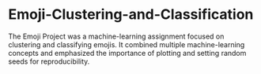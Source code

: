 # Emoji-Clustering-and-Classification
The Emoji Project was a machine-learning assignment focused on clustering and classifying emojis. It combined multiple machine-learning concepts and emphasized the importance of plotting and setting random seeds for reproducibility. 
